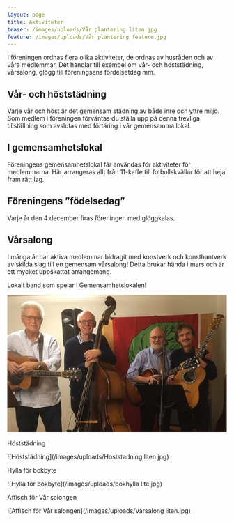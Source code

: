 ```yaml
---
layout: page
title: Aktiviteter
teaser: /images/uploads/Vår plantering liten.jpg
feature: /images/uploads/Vår plantering feature.jpg
---
```

I föreningen ordnas flera olika aktiviteter, de ordnas av husråden och av våra medlemmar. Det handlar till exempel om vår- och höststädning, vårsalong, glögg till föreningsens fördelsetdag mm.

## Vår- och höststädning

Varje vår och höst är det gemensam städning av både inre och yttre miljö. Som medlem i föreningen förväntas du ställa upp på denna trevliga tillställning som avslutas med förtäring i vår gemensamma lokal.

## I gemensamhetslokal

Föreningens gemensamhetslokal får användas för aktiviteter för medlemmarna. Här arrangeras allt från 11-kaffe till fotbollskvällar för att heja fram rätt lag.

## Föreningens ”födelsedag”

Varje år den 4 december firas föreningen med glöggkalas. 

## Vårsalong

I många år har aktiva medlemmar bidragit med konstverk och konsthantverk av skilda slag till en gemensam vårsalong! Detta brukar hända i mars och är ett mycket uppskattat arrangemang.

Lokalt band som spelar i Gemensamhetslokalen!

![Lokalt band som spelar i Gemensamhetslokalen!](/images/uploads/Musiker_Dr_Lindh_dec_2017.jpg)

Höststädning

![Höststädning](/images/uploads/Hoststadning liten.jpg)

Hylla för bokbyte

![Hylla för bokbyte](/images/uploads/bokhylla lite.jpg)

Affisch för Vår salongen

![Affisch för Vår salongen](/images/uploads/Varsalong liten.jpg)
